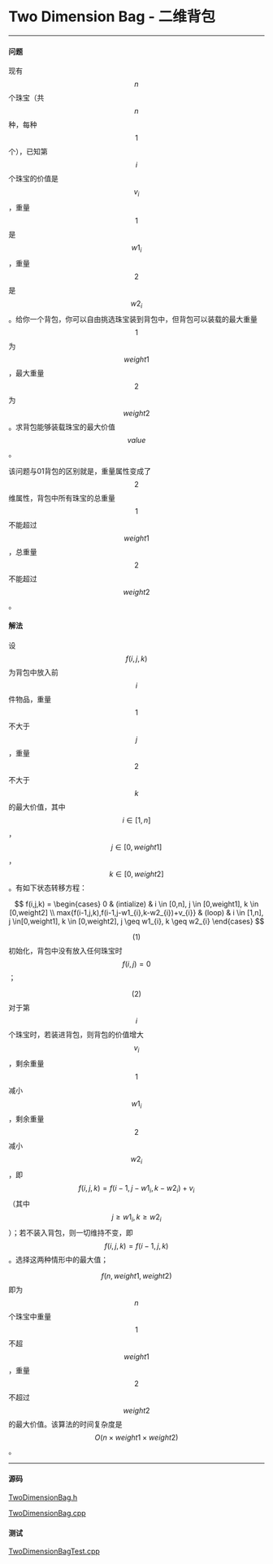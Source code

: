 <script type="text/javascript" src="https://cdnjs.cloudflare.com/ajax/libs/mathjax/2.7.1/MathJax.js?config=TeX-AMS-MML_HTMLorMML"></script>

# Two Dimension Bag - 二维背包

--------

#### 问题

现有$$ n $$个珠宝（共$$ n $$种，每种$$ 1 $$个），已知第$$ i $$个珠宝的价值是$$ v_{i} $$，重量$$ 1 $$是$$ w1_{i} $$，重量$$ 2 $$是$$ w2_{i} $$。给你一个背包，你可以自由挑选珠宝装到背包中，但背包可以装载的最大重量$$ 1 $$为$$ weight1 $$，最大重量$$ 2 $$为$$ weight2 $$。求背包能够装载珠宝的最大价值$$ value $$。

该问题与01背包的区别就是，重量属性变成了$$ 2 $$维属性，背包中所有珠宝的总重量$$ 1 $$不能超过$$ weight1 $$，总重量$$ 2 $$不能超过$$ weight2 $$。

#### 解法

设$$ f(i,j,k) $$为背包中放入前$$ i $$件物品，重量$$ 1 $$不大于$$ j $$，重量$$ 2 $$不大于$$ k $$的最大价值，其中$$ i \in [1,n] $$，$$ j \in [0,weight1] $$，$$ k \in [0,weight2] $$。有如下状态转移方程：

$$
f(i,j,k) =
\begin{cases}
0                                                   &   (intialize)     &   i \in [0,n], j \in [0,weight1], k \in [0,weight2] \\
max{f(i-1,j,k),f(i-1,j-w1_{i},k-w2_{i})+v_{i}}      &   (loop)          &   i \in [1,n], j \in[0,weight1], k \in [0,weight2], j \geq w1_{i}, k \geq w2_{i}
\end{cases}
$$

$$ (1) $$ 初始化，背包中没有放入任何珠宝时$$ f(i,j) = 0 $$；

$$ (2) $$ 对于第$$ i $$个珠宝时，若装进背包，则背包的价值增大$$ v_{i} $$，剩余重量$$ 1 $$减小$$ w1_{i} $$，剩余重量$$ 2 $$减小$$ w2_{i} $$，即$$ f(i,j,k) = f(i-1,j-w1_{i},k-w2_{i})+v_{i} $$（其中$$ j \geq w1_{i}, k \geq w2_{i} $$）；若不装入背包，则一切维持不变，即$$ f(i,j,k) = f(i-1,j,k) $$。选择这两种情形中的最大值；

$$ f(n,weight1,weight2) $$即为$$ n $$个珠宝中重量$$ 1 $$不超$$ weight1 $$，重量$$ 2 $$不超过$$ weight2 $$的最大价值。该算法的时间复杂度是$$ O(n \times weight1 \times weight2) $$。

--------

#### 源码

[TwoDimensionBag.h](https://github.com/linrongbin16/Way-to-Algorithm/blob/master/src/DynamicProgramming/BagDP/TwoDimensionBag.h)

[TwoDimensionBag.cpp](https://github.com/linrongbin16/Way-to-Algorithm/blob/master/src/DynamicProgramming/BagDP/TwoDimensionBag.cpp)

#### 测试

[TwoDimensionBagTest.cpp](https://github.com/linrongbin16/Way-to-Algorithm/blob/master/src/DynamicProgramming/BagDP/TwoDimensionBagTest.cpp)
